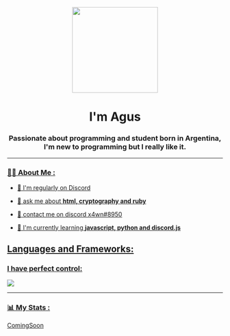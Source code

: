 <div id="header" align="center">
    <img src="https://media.giphy.com/media/5qII4FPBe5aqQ/giphy.gif" width="200" />
  <h1 align="center">I'm Agus</h1>
  <h3 align="center">Passionate about programming and student born in Argentina, I'm new to programming but I really like it.</h3>
</div>

<div id="badges" align="center">
  <a href="https://twitter.com/k4yx0795" target="_blank"
     <img src="https://img.shields.io/twitter/follow/k4yx0795?logo=twitter&style=for-the-badge"
         alt="Twitter Badge" />
  <a/>
  <a href="https://www.youtube.com/@v-sk7658" target="_blank"
     <img src="https://img.shields.io/youtube/channel/subscribers/v-sk7658?logo=youtube&style=for-the-badge"
         alt="Youtube Badge" />
  <a/>
  <a href="https://www.twitch.tv/sk4yx_bv" target="_blank"
     <img src="https://img.shields.io/twitch/status/sk4yx_bv?logo=twitch&style=for-the-badge"
         alt="Twitch Badge" />
</div>

- - -

### 👨‍💻 About Me :

- 👤 I'm regularly on Discord

- 👤 ask me about **html, cryptography and ruby**

- 👤 contact me on discord x4wn#8950

- 👤 I'm currently learning **javascript, python and discord.js**

<div align="left">
    <h2>Languages and Frameworks:</h2>
    <h3>I have perfect control:</h3>
<div align="left">
<img src="https://skillicons.dev/icons?i=html,css,js,ts,py,mongodb,redis,nestjs,express,django,nodejs" />
</div>
    
-  -  -
    
### 📊 My Stats :

ComingSoon
